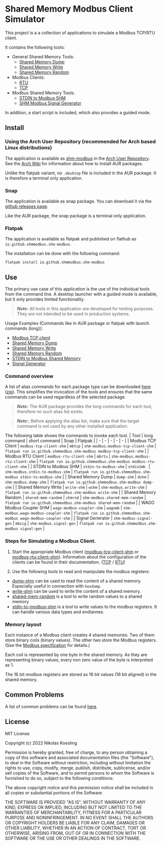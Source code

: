 # Shared Memory Modbus Client Simulator

This project is a a collection of applications to simulate a Modbus TCP/RTU client. 

It contains the following tools:

- General Shared Memory Tools:
  - [Shared Memory Dump](https://nikolask-source.github.io/dump_shm/)
  - [Shared Memory Write](https://nikolask-source.github.io/write_shm/)
  - [Shared Memory Random](https://nikolask-source.github.io/shared_mem_random/)
- Modbus Clients:
  - [RTU](https://nikolask-source.github.io/modbus_rtu_client_shm/)
  - [TCP](https://nikolask-source.github.io/modbus_tcp_client_shm/)
- Modbus Shared Memory Tools:
  - [STDIN to Modbus SHM](https://nikolask-source.github.io/stdin_to_modbus_shm/)
  - [SHM Modbus Signal Generator](https://nikolask-source.github.io/shm-modbus-signal-gen/)

In addition, a start script is included, which also provides a guided mode.

## Install

### Using the Arch User Repository (recommended for Arch based Linux distributions)
The application is available as [shm-modbus](https://aur.archlinux.org/packages/shm-modbus) in the [Arch User Repository](https://aur.archlinux.org/).
See the [Arch Wiki](https://wiki.archlinux.org/title/Arch_User_Repository) for information about how to install AUR packages.

Unlike the flatpak variant, no ```.desktop``` file is included in the AUR package.
It is therefore a terminal only application.


### Snap
The application is available as snap package.
You can download it via the [github releases page](https://github.com/NikolasK-source/SHM_Modbus/releases).

Like the AUR package, the snap package is a terminal only application.


### Flatpak
The application is available as flatpak and published on flathub as ```io.github.shmmodbus.shm-modbus```.

The installation can be done with the following command: 
```
flatpak install io.github.shmmodbus.shm-modbus
```


## Use

The primary use case of this application is the use of the individual tools from the command line.
A desktop launcher with a guided mode is available, but it only provides limited functionality.

> **_Note_:** All tools in this application are developed for testing purposes. They are not intended to be used in production systems.  

Usage Examples (Commands like in AUR package or flatpak with launch commands (long)):
- [Modbus TCP client](examples/tcp_client.md)
- [Shared Memory Dump](examples/dump_shm.md)
- [Shared Memory Write](examples/write_shm.md)
- [Shared Memory Random](examples/shm_random.md)
- [STDIN to Modbus Shared Memory](examples/stdin_to_shm.md)
- [Signal Generator](examples/signal_gen.md)

### Command overview

A list of alias commands for each package type can be downloaded [here](https://gist.github.com/NikolasK-source/8e45d7509487e9b23dca1fa452c35aa4) ([zip](https://gist.github.com/NikolasK-source/8e45d7509487e9b23dca1fa452c35aa4/archive/ec201a93b6f79389000824339b799dacf216b96b.zip)).
This simplifies the invocation of the tools and ensures that the same commands can be used regardless of the selected package.

>**_Note_:** The AUR package provides the long commands for each tool, therefore no such alias list exists.

>**_Note_:**: Before applying the alias list, make sure that the target command is not used by any other installed application.

The following table shows the commands to invoke each tool.
| Tool | long command | short command | Snap | Flatpak |
| - | - | - | - | - |
| Modbus TCP Client | ```modbus-tcp-client-shm``` | ```mbtcp``` | ```shm-modbus.modbus-tcp-client-shm``` | ```flatpak run io.github.shmmodbus.shm-modbus modbus-tcp-client-shm``` |
| Modbus RTU Client | ```modbus-rtu-client-shm``` | ```mbrtu``` | ```shm-modbus.modbus-rtu-client-shm``` | ```flatpak run io.github.shmmodbus.shm-modbus modbus-rtu-client-shm``` |
| STDIN to Modbus SHM | ```stdin-to-modbus-shm``` | ```stdin2mb ``` | ```shm-modbus.stdin-to-modbus-shm``` | ```flatpak run io.github.shmmodbus.shm-modbus stdin-to-modbus-shm``` |
| Shared Memory Dump | ```dump-shm``` | ```dshm``` | ```shm-modbus.dump-shm``` | ```flatpak run io.github.shmmodbus.shm-modbus dump-shm``` |
| Shared Memory Write | ```write-shm``` | ```wshm``` | ```shm-modbus.write-shm``` | ```flatpak run io.github.shmmodbus.shm-modbus write-shm``` |
| Shared Memory Random | ```shared-mem-random``` | ```shmrnd``` | ```shm-modbus.shared-mem-random``` | ```flatpak run io.github.shmmodbus.shm-modbus shared-mem-random``` |
| WAGO Modbus Coupler SHM | ```wago-modbus-coupler-shm``` | ```wagomb``` | ```shm-modbus.wago-modbus-coupler-shm``` | ```flatpak run io.github.shmmodbus.shm-modbus wago-modbus-coupler-shm``` |
| Signal Generator | ```shm-modbus-signal-gen```  | ```mbsig``` | ```shm-modbus.signal-gen``` | ```flatpak run io.github.shmmodbus.shm-modbus signal-gen``` |

### Steps for Simulating a Modbus Client.

1. Start the appropriate Modbus client ([modbus-tcp-client-shm](https://nikolask-source.github.io/modbus_tcp_client_shm/) or [modbus-rtu-client-shm](https://nikolask-source.github.io/modbus_rtu_client_shm/)).
Information about the configuration of the clients can be found in their documentation.
([TCP](https://nikolask-source.github.io/modbus_tcp_client_shm/) / [RTU](https://nikolask-source.github.io/modbus_rtu_client_shm/))

2. Use the following tools to read and manipulate the modbus registers:
  - [dump-shm](https://nikolask-source.github.io/dump_shm/) can be used to read the content of a shared memory. 
  Especially useful in connection with ```hexdump```.
  - [write-shm](https://nikolask-source.github.io/write_shm/) can be used to write the content of a shared memory.
  - [shared-mem-random](https://nikolask-source.github.io/shared_mem_random/) is a tool to write random values to a shared memory
  - [stdin-to-modbus-shm](https://nikolask-source.github.io/stdin_to_modbus_shm/) is a tool to write values to the modbus registers. It can handle various data types and endiannes.

### Memory layout
Each instance of a Modbus client creates 4 shared memories.
Two of them store binary coils (binary values). 
The other two store the Modbus registers. 
(See the [Modbus specification](https://modbus.org/docs/Modbus_Application_Protocol_V1_1b3.pdf) for details.)

Each coil is represented by one byte in the shared memory.
As they are representing binary values, every non zero value of the byte is interpreted as 1.

The 16 bit modbus registers are stored as 16 bit values (16 bit aligned) in the shared memory.

## Common Problems
A list of common problems can be found [here](common_problems.md).

## License

MIT License

Copyright (c) 2022 Nikolas Koesling

Permission is hereby granted, free of charge, to any person obtaining a copy
of this software and associated documentation files (the "Software"), to deal
in the Software without restriction, including without limitation the rights
to use, copy, modify, merge, publish, distribute, sublicense, and/or sell
copies of the Software, and to permit persons to whom the Software is
furnished to do so, subject to the following conditions:

The above copyright notice and this permission notice shall be included in all
copies or substantial portions of the Software.

THE SOFTWARE IS PROVIDED "AS IS", WITHOUT WARRANTY OF ANY KIND, EXPRESS OR
IMPLIED, INCLUDING BUT NOT LIMITED TO THE WARRANTIES OF MERCHANTABILITY,
FITNESS FOR A PARTICULAR PURPOSE AND NONINFRINGEMENT. IN NO EVENT SHALL THE
AUTHORS OR COPYRIGHT HOLDERS BE LIABLE FOR ANY CLAIM, DAMAGES OR OTHER
LIABILITY, WHETHER IN AN ACTION OF CONTRACT, TORT OR OTHERWISE, ARISING FROM,
OUT OF OR IN CONNECTION WITH THE SOFTWARE OR THE USE OR OTHER DEALINGS IN THE
SOFTWARE.
